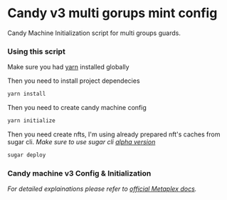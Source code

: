 # Candy v3 multi gorups mint config
Candy Machine Initialization script for multi groups guards.

### Using this script
Make sure you had [yarn](https://yarnpkg.com/getting-started/install) installed globally

Then you need to install project dependecies
```bash
yarn install
```

Then you need to create candy machine config
```bash
yarn initialize
```

Then you need create nfts, I'm using already prepared nft's caches from sugar cli.
*Make sure to use sugar cli [alpha version](https://github.com/metaplex-foundation/sugar/releases)*
```bash
sugar deploy
```

### Candy machine v3 Config & Initialization
*For detailed explainations please refer to [official Metaplex docs](https://docs.metaplex.com/programs/candy-machine/overview).*